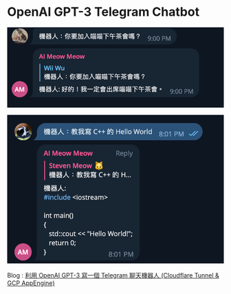 # OpenAI GPT-3 Telegram Chatbot
![](img/1.png)

![](img/2.png)

Blog : [利用 OpenAI GPT-3 寫一個 Telegram 聊天機器人 (Cloudflare Tunnel & GCP AppEngine)](https://blog.stevenyu.tw/2022/12/04/%e5%88%a9%e7%94%a8-openai-gpt-3-%e5%af%ab%e4%b8%80%e5%80%8b-telegram-%e8%81%8a%e5%a4%a9%e6%a9%9f%e5%99%a8%e4%ba%ba-cloudflare-tunnel-gcp-appengine/)
